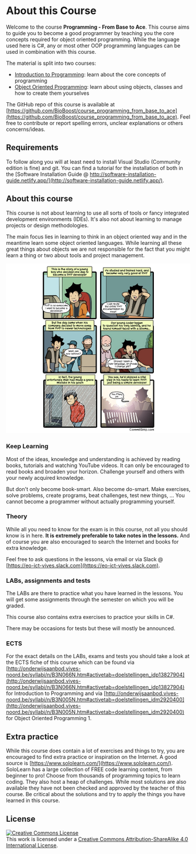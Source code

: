 # About this Course

<!-- TODO: Needs a good update -->

Welcome to the course **Programming - From Base to Ace**. This course aims to guide you to become a good programmer by teaching you the core concepts required for object oriented programming. While the language used here is C#, any or most other OOP programming languages can be used in combination with this course.

The material is split into two courses:

* [Introduction to Programming](./introduction/README.md): learn about the core concepts of programming
* [Object Oriented Programming](./oop/README.md): learn about using objects, classes and how to create them yourselves

The GitHub repo of this course is available at [https://github.com/BioBoost/course_programming_from_base_to_ace](https://github.com/BioBoost/course_programming_from_base_to_ace). Feel free to contribute or report spelling errors, unclear explanations or others concerns/ideas.

## Requirements

To follow along you will at least need to install Visual Studio (Community edition is fine) and git. You can find a tutorial for the installation of both in the [Software Installation Guide @ http://software-installation-guide.netlify.app/](http://software-installation-guide.netlify.app/).

## About this course

This course is not about learning to use all sorts of tools or fancy integrated development environments (IDEs). It's also not about learning to manage projects or design methodologies.

The main focus lies in learning to think in an object oriented way and in the meantime learn some object oriented languages. While learning all these great things about objects we are not responsible for the fact that you might learn a thing or two about tools and project management.

![CommitStrip - The mistakes of youth](./img/commitstrip.jpg)

### Keep Learning

Most of the ideas, knowledge and understanding is achieved by reading books, tutorials and watching YouTube videos. It can only be encouraged to read books and broaden your horizon. Challenge yourself and others with your newly acquired knowledge.

But don't only become book-smart. Also become do-smart. Make exercises, solve problems, create programs, beat challenges, test new things, ... You cannot become a programmer without actually programming yourself.

### Theory

While all you need to know for the exam is in this course, not all you should know is in here. **It is extremely preferable to take notes in the lessons.** And of course you are also encouraged to search the Internet and books for extra knowledge.

Feel free to ask questions in the lessons, via email or via Slack @ [https://eo-ict-vives.slack.com](https://eo-ict-vives.slack.com).

### LABs, assignments and tests

The LABs are there to practice what you have learned in the lessons. You will get some assignments through the semester on which you will be graded.

This course also contains extra exercises to practice your skills in C#.

There may be occasions for tests but these will mostly be announced.

### ECTS

For the exact details on the LABs, exams and tests you should take a look at the ECTS fiche of this course which can be found via [http://onderwijsaanbod.vives-noord.be/syllabi/n/B3N066N.htm#activetab=doelstellingen_idp13827904](http://onderwijsaanbod.vives-noord.be/syllabi/n/B3N066N.htm#activetab=doelstellingen_idp13827904) for Introduction to Programming and via [http://onderwijsaanbod.vives-noord.be/syllabi/n/B3N005N.htm#activetab=doelstellingen_idm2920400](http://onderwijsaanbod.vives-noord.be/syllabi/n/B3N005N.htm#activetab=doelstellingen_idm2920400) for Object Oriented Programming 1.

## Extra practice

While this course does contain a lot of exercises and things to try, you are encouraged to find extra practice or inspiration on the Internet. A good source is [https://www.sololearn.com/](https://www.sololearn.com/). SoloLearn has a large collection of FREE code learning content, from beginner to pro! Choose from thousands of programming topics to learn coding. They also host a heap of challenges. While most solutions are also available they have not been checked and approved by the teacher of this course. Be critical about the solutions and try to apply the things you have learned in this course.

## License

<a rel="license" href="http://creativecommons.org/licenses/by-sa/4.0/"><img alt="Creative Commons License" style="border-width:0" src="https://i.creativecommons.org/l/by-sa/4.0/88x31.png" /></a><br />This work is licensed under a <a rel="license" href="http://creativecommons.org/licenses/by-sa/4.0/">Creative Commons Attribution-ShareAlike 4.0 International License</a>.
